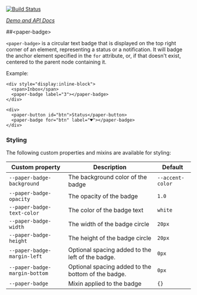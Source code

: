 
<!---

This README is automatically generated from the comments in these files:
paper-badge.html

Edit those files, and our readme bot will duplicate them over here!
Edit this file, and the bot will squash your changes :)

-->

[![Build Status](https://travis-ci.org/PolymerElements/paper-badge.svg?branch=master)](https://travis-ci.org/PolymerElements/paper-badge)

_[Demo and API Docs](https://elements.polymer-project.org/elements/paper-badge)_


##&lt;paper-badge&gt;


`<paper-badge>` is a circular text badge that is displayed on the top right
corner of an element, representing a status or a notification. It will badge
the anchor element specified in the `for` attribute, or, if that doesn't exist,
centered to the parent node containing it.

Example:

    <div style="display:inline-block">
      <span>Inbox</span>
      <paper-badge label="3"></paper-badge>
    </div>

    <div>
      <paper-button id="btn">Status</paper-button>
      <paper-badge for="btn" label="♥︎"></paper-badge>
    </div>

### Styling

The following custom properties and mixins are available for styling:

Custom property | Description | Default
----------------|-------------|----------
`--paper-badge-background` | The background color of the badge | `--accent-color`
`--paper-badge-opacity` | The opacity of the badge | `1.0`
`--paper-badge-text-color` | The color of the badge text | `white`
`--paper-badge-width` | The width of the badge circle | `20px`
`--paper-badge-height` | The height of the badge circle | `20px`
`--paper-badge-margin-left` | Optional spacing added to the left of the badge. | `0px`
`--paper-badge-margin-bottom` | Optional spacing added to the bottom of the badge. | `0px`
`--paper-badge` | Mixin applied to the badge | `{}`


